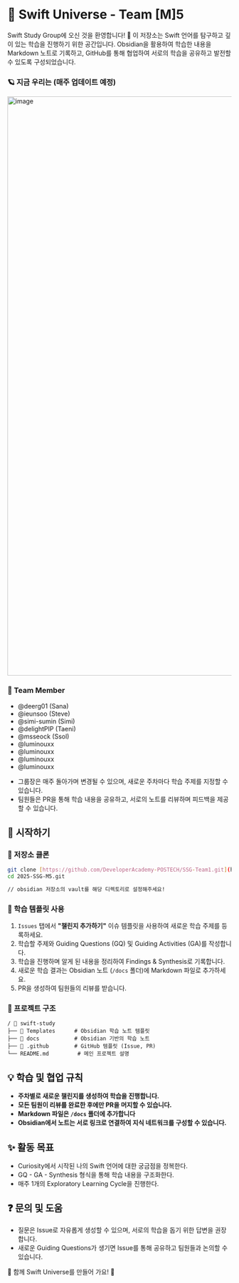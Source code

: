 # 🌱 Swift Universe - Team [M]5

Swift Study Group에 오신 것을 환영합니다! 🤗
이 저장소는 Swift 언어를 탐구하고 깊이 있는 학습을 진행하기 위한 공간입니다. 
Obsidian을 활용하여 학습한 내용을 Markdown 노트로 기록하고, GitHub를 통해 협업하여 서로의 학습을 공유하고 발전할 수 있도록 구성되었습니다.

### 🪐 지금 우리는 (매주 업데이트 예정)
<img width="1300" alt="image" src="https://github.com/user-attachments/assets/ee53a167-bd0a-4656-822b-a3548ac28a9d" />

### 👥 Team Member
+ @deerg01 (Sana)
+ @ieunsoo (Steve)
+ @simi-sumin (Simi)
+ @delightPIP (Taeni)
+ @msseock (Ssol)
+ @luminouxx
+ @luminouxx
+ @luminouxx
+ @luminouxx

- 그룹장은 매주 돌아가며 변경될 수 있으며, 새로운 주차마다 학습 주제를 지정할 수 있습니다.
- 팀원들은 PR을 통해 학습 내용을 공유하고, 서로의 노트를 리뷰하며 피드백을 제공할 수 있습니다.

## 🚀 시작하기
### 📌 저장소 클론
```bash
git clone [https://github.com/DeveloperAcademy-POSTECH/SSG-Team1.git](https://github.com/DeveloperAcademy-POSTECH/2025-SSG-M5.git)
cd 2025-SSG-M5.git

// obsidian 저장소의 vault를 해당 디렉토리로 설정해주세요!
```




### 🌱 학습 템플릿 사용
1. `Issues` 탭에서 **"챌린지 추가하기"** 이슈 템플릿을 사용하여 새로운 학습 주제를 등록하세요.
2. 학습할 주제와 Guiding Questions (GQ) 및 Guiding Activities (GA)를 작성합니다.
3. 학습을 진행하며 알게 된 내용을 정리하여 Findings & Synthesis로 기록합니다.
4. 새로운 학습 결과는 Obsidian 노트 (`/docs` 폴더)에 Markdown 파일로 추가하세요.
5. PR을 생성하여 팀원들의 리뷰를 받습니다.

### 📂 프로젝트 구조
```
/ 📁 swift-study
├── 📁 Templates      # Obsidian 학습 노트 템플릿
├── 📁 docs           # Obsidian 기반의 학습 노트
├── 📁 .github        # GitHub 템플릿 (Issue, PR)
└── README.md         # 메인 프로젝트 설명
```

## 💡 학습 및 협업 규칙
- **주차별로 새로운 챌린지를 생성하여 학습을 진행합니다.**
- **모든 팀원이 리뷰를 완료한 후에만 PR을 머지할 수 있습니다.**
- **Markdown 파일은 `/docs` 폴더에 추가합니다**
- **Obsidian에서 노트는 서로 링크로 연결하여 지식 네트워크를 구성할 수 있습니다.**

## ✨ 활동 목표
- Curiosity에서 시작된 나의 Swift 언어에 대한 궁금점을 정복한다.
- GQ - GA - Synthesis 형식을 통해 학습 내용을 구조화한다.
- 매주 1개의 Exploratory Learning Cycle을 진행한다.


## ❓ 문의 및 도움
- 질문은 Issue로 자유롭게 생성할 수 있으며, 서로의 학습을 돕기 위한 답변을 권장합니다.
- 새로운 Guiding Questions가 생기면 Issue를 통해 공유하고 팀원들과 논의할 수 있습니다.

🚀 함께 Swift Universe를 만들어 가요! 🌌
